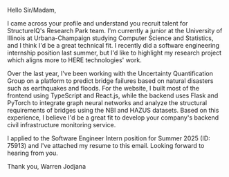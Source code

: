 Hello Sir/Madam,

I came across your profile and understand you recruit talent for StructureIQ's Research Park team. I'm currently a junior at the University of Illinois at Urbana-Champaign studying Computer Science and Statistics, and I think I'd be a great technical fit. I recently did a software engineering internship position last summer, but I'd like to highlight my research project which aligns more to HERE technologies' work.

Over the last year, I've been working with the Uncertainty Quantification Group on a platform to predict bridge failures based on natural disasters such as earthquakes and floods. For the website, I built most of the frontend using TypeScript and React.js, while the backend uses Flask and PyTorch to integrate graph neural networks and analyze the structural requirements of bridges using the NBI and HAZUS datasets. Based on this experience, I believe I'd be a great fit to develop your company's backend civil infrastructure monitoring service.

I applied to the Software Engineer Intern position for Summer 2025 (ID: 75913) and I've attached my resume to this email. Looking forward to hearing from you.

Thank you, 
Warren Jodjana

